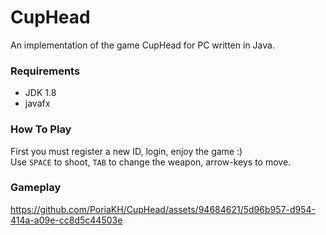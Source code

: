 # CupHead
An implementation of the game CupHead for PC written in Java.

### Requirements
  - JDK 1.8
  - javafx

### How To Play
First you must register a new ID, login, enjoy the game :)<br />
Use `SPACE` to shoot, `TAB` to change the weapon, arrow-keys to move.<br />

### Gameplay
https://github.com/PoriaKH/CupHead/assets/94684621/5d96b957-d954-414a-a09e-cc8d5c44503e
